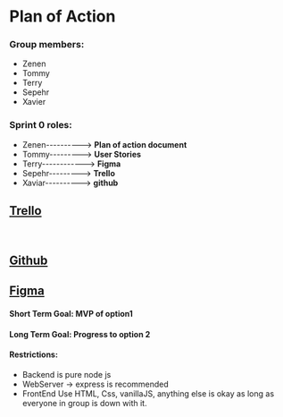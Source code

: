 # Plan of Action
### Group members:
   * Zenen
   * Tommy 
   * Terry
   * Sepehr
   * Xavier
​
### Sprint 0 roles:
  * Zenen----------> **Plan of action document**
  * Tommy---------> **User Stories**
  * Terry------------> **Figma**
  * Sepehr---------> **Trello**
  * Xaviar----------> **github**
​
​
## [Trello](https://trello.com/b/Ywau2Axo/1800-team-project)
​
## [Github](https://github.com/xaviernguyen07/group_project_COMP_1800)

## [Figma](https://www.figma.com/file/gsjgaP6l3Tf2wqgiyRA361/Wireframing-in-Figma?node-id=0%3A1)

#### Short Term Goal: MVP of option1

#### Long Term Goal: Progress to option 2
  
#### Restrictions:
  * Backend is pure node js
  * WebServer -> express is recommended 
  * FrontEnd Use HTML, Css, vanillaJS, anything else is okay as long as everyone in group is down with it.
